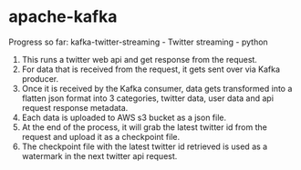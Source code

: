 # apache-kafka
Progress so far: kafka-twitter-streaming - Twitter streaming - python
1) This runs a twitter web api and get response from the request.
2) For data that is received from the request, it gets sent over via Kafka producer.
3) Once it is received by the Kafka consumer, data gets transformed into a flatten json format into 3 categories, twitter data, user data and api request response metadata.
4) Each data is uploaded to AWS s3 bucket as a json file.
5) At the end of the process, it will grab the latest twitter id from the request and upload it as a checkpoint file.
6) The checkpoint file with the latest twitter id retrieved is used as a watermark in the next twitter api request.
